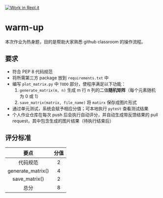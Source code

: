 [![Work in Repl.it](https://classroom.github.com/assets/work-in-replit-14baed9a392b3a25080506f3b7b6d57f295ec2978f6f33ec97e36a161684cbe9.svg)](https://classroom.github.com/online_ide?assignment_repo_id=3519713&assignment_repo_type=AssignmentRepo)
# warm-up

本次作业为热身题，目的是帮助大家熟悉 github classroom 的操作流程。

## 要求

- 符合 PEP 8 代码规范
- 将所需第三方 package 放到 `requirements.txt` 中
- 编写 `plot_matrix.py` 中 `TODO` 部分，使程序满足以下功能：
  1. `generate_matrix(m, n)` 生成 m 行 n 列的二值**随机矩阵**（每个元素随机为 0 或 1）
  2. `save_matrix(matrix, file_name)` 将 `matirx` 保存成图片形式
- 通过单元测试，系统会赋予相应分值；可本地执行 `pytest` 查看测试结果
- 个人作业仓库在每次 push 后会执行自动评分，并自动生成带反馈结果的 pull request，其中包含生成的图片结果（待执行结束后）

## 评分标准

|要点|分值|
|:---:|:---:|
|代码规范|2|
|generate_matrix()|4|
|save_matrix()|2|
|总分|8|